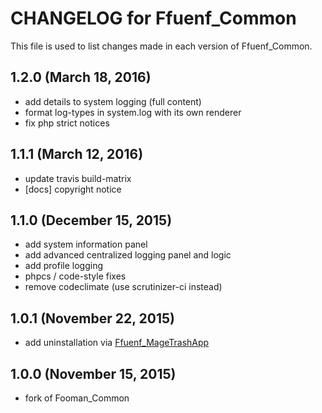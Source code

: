 # CHANGELOG for Ffuenf_Common

This file is used to list changes made in each version of Ffuenf_Common.

## 1.2.0 (March 18, 2016)

* add details to system logging (full content)
* format log-types in system.log with its own renderer
* fix php strict notices

## 1.1.1 (March 12, 2016)

* update travis build-matrix
* [docs] copyright notice

## 1.1.0 (December 15, 2015)

* add system information panel
* add advanced centralized logging panel and logic
* add profile logging
* phpcs / code-style fixes
* remove codeclimate (use scrutinizer-ci instead)

## 1.0.1 (November 22, 2015)

* add uninstallation via [Ffuenf_MageTrashApp](https://github.com/ffuenf/Ffuenf_MageTrashApp)

## 1.0.0 (November 15, 2015)

* fork of Fooman_Common